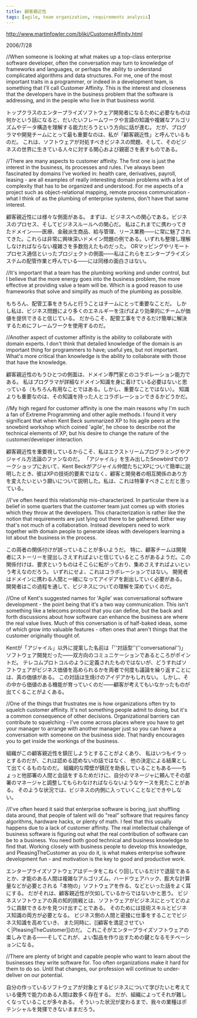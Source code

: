 ```yaml
---
title: 顧客親近性
tags: [agile, team organization, requirements analysis]
---
```


http://www.martinfowler.com/bliki/CustomerAffinity.html

2006/7/28

//When someone is looking at what makes up a top-class enterprise software developer, often the conversation may turn to knowledge of frameworks and languages, or perhaps the ability to understand complicated algorithms and data structures. For me, one of the most important traits in a programmer, or indeed in a development team, is something that I'll call Customer Affinity. This is the interest and closeness that the developers have in the business problem that the software is addressing, and in the people who live in that business world.

トップクラスのエンタープライズソフトウェア開発者になるために必要なものは何かという話になると、だいたいフレームワークや言語の知識や複雑なアルゴリズムやデータ構造を理解する能力だろうという方向に話が進む。
だが、プログラマや開発チームにとって最も重要なのは、私が「顧客親近性」と呼んでいるものだ。
これは、ソフトウェアが対処すべきビジネスの問題、そして、そのビジネスの世界に生きている人々に対する関心および親密さを表すものである。

//There are many aspects to customer affinity. The first one is just the interest in the business, its processes and rules. I've always been fascinated by domains I've worked in: health care, derivatives, payroll, leasing - are all examples of really interesting domain problems with a lot of complexity that has to be organized and understood. For me aspects of a project such as object-relational mapping, remote process communication - what I think of as the plumbing of enterprise systems, don't have that same interest.

顧客親近性には様々な側面がある。
まずは、ビジネスへの関心である。ビジネスのプロセス、そしてビジネスルールへの関心だ。
私はこれまでに携わってきたドメイン——医療、金融派生商品、給与管理、リース業務——に常に魅了されてきた。これらは非常に興味深いドメイン問題の例である。いずれも整理し理解しなければならない複雑さを多数抱えたものだった。
ORマッピングやリモートプロセス通信といったプロジェクトの側面——私はこれらをエンタープライズシステムの配管作業と呼んでいる——には同様の面白さはない。

//It's important that a team has the plumbing working and under control, but I believe that the more energy goes into the business problem, the more effective at providing value a team will be. Which is a good reason to use frameworks that solve and simplify as much of the plumbing as possible.

もちろん、配管工事をきちんと行うことはチームにとって重要なことだ。
しかし私は、ビジネス問題により多くのエネルギーを注げばより効果的にチームが価値を提供できると信じている。
だからこそ、配管工事をできるだけ簡単に解決するためにフレームワークを使用するのだ。

//Another aspect of customer affinity is the ability to collaborate with domain experts. I don't think that detailed knowledge of the domain is an important thing for programmers to have; useful yes, but not important. What's more critical than knowledge is the ability to collaborate with those that have the knowledge.

顧客親近性のもうひとつの側面は、ドメイン専門家とのコラボレーション能力である。
私はプログラマが詳細なドメイン知識を身に着けている必要はないと思っている（もちろん有用なことではある。しかし、重要なことではない）。
知識よりも重要なのは、その知識を持った人とコラボレーションできるかどうかだ。

//My high regard for customer affinity is one the main reasons why I'm such a fan of Extreme Programming and other agile methods. I found it very significant that when Kent Beck summarized XP to his agile peers at the snowbird workshop which coined 'agile', he chose to describe not the technical elements of XP, but his desire to change the nature of the customer/developer interaction.

顧客親近性を重要視しているからこそ、私はエクストリームプログラミングやアジャイル方法論のファンなのだ。
「アジャイル」を生み出したSnowbirdでのワークショップにおいて、Kent Beckがアジャイル仲間たちにXPについて簡単に説明したとき、彼はXPの技術的要素ではなく、顧客と開発者の相互関係のあり方を変えたいという願いについて説明した。私は、これは特筆すべきことだと思っている。

//I've often heard this relationship mis-characterized. In particular there is a belief in some quarters that the customer team just comes up with stories which they throw at the developers. This characterization is rather like the notion that requirements are just lying out there to be gathered. Either way that's not much of a collaboration. Instead developers need to work together with domain people to generate ideas with developers learning a lot about the business in the process.

この両者の関係付けが誤っていることが多いようだ。
特に、顧客チームは開発者にストーリーを提出しさえすればよいと信じているところがあるようだ。この関係付けは、要求というものはそこらに転がっており、集めさえすればよいという考えなのだろう。
いずれにせよ、これはコラボレーションではない。
開発者はドメインに携わる人間と一緒になってアイデアを創出していく必要がある。
開発者はこの過程を通して、ビジネスについての理解を深めていくのだ。

//One of Kent's suggested names for 'Agile' was conversational software development - the point being that it's a two way communication. This isn't something like a telecoms protocol that you can define, but the back and forth discussions about how software can enhance the business are where the real value lives. Much of this conversation is of half-baked ideas, some of which grow into valuable features - often ones that aren't things that the customer originally thought of.

Kentが「アジャイル」以外に提案した名前は「''対話型''(''conversational'')」ソフトウェア開発だった——双方向のコミュニケーションであるところがポイントだ。
テレコムプロトコルのように定義されたものではないが、どうすればソフトウェアがビジネス価値を高められるかを両者で何度も議論を繰り返すことには、真の価値がある。
この対話は生焼けのアイデアかもしれない。
しかし、その中から価値のある機能が育っていくのだ——顧客が考えてもいなかったものが出てくることがよくある。

//One of the things that frustrates me is how organizations often try to squelch customer affinity. It's not something people admit to doing, but it's a common consequence of other decisions. Organizational barriers can contribute to squelching - I've come across places where you have to get your manager to arrange with another manager just so you can have a conversation with someone on the business side. That hardly encourages you to get inside the workings of the business.

組織がこの顧客親近性を鎮圧しようとすることがよくあり、
私はいつもイラっとするのだが、これは認める認めないの話ではなく、
他の決定による結果として出てくるものなのだ。
組織的な障壁が鎮圧を助長していることもある——ちょっと他部署の人間と会話をするためだけに、自分のマネージャに頼んでその部署のマネージャと調整してもらわなければならないようなケースを見たことがある。
そのような状況では、ビジネスの内側に入っていくことなどできやしない。

//I've often heard it said that enterprise software is boring, just shuffling data around, that people of talent will do "real" software that requires fancy algorithms, hardware hacks, or plenty of math. I feel that this usually happens due to a lack of customer affinity. The real intellectual challenge of business software is figuring out what the real contribution of software can be to a business. You need both good technical and business knowledge to find that. Working closely with business people to develop this knowledge, and PleasingTheCustomer as you do it, is what makes enterprise software development fun - and motivation is the key to good and productive work.

エンタープライズソフトウェアはデータをこねくり回しているだけで退屈であるとか、才能のある人間は複雑なアルゴリズム、ハードウェアハック、膨大な計算量などが必要とされる「本物の」ソフトウェアを作る、などといった話をよく耳にする。
だがそれは、顧客親近性が欠如しているからではないかと思う。
ビジネスソフトウェアの真の知的挑戦とは、ソフトウェアがビジネスにとってどのように貢献できるかを見つけ出すことである。
そのためには技術スキルとビジネス知識の両方が必要となる。
ビジネス側の人間と密接に仕事をすることでビジネス知識を高めていき、
また同時に、[[顧客を満足させていく|PleasingTheCustomer]]のだ。
これこそがエンタープライズソフトウェアの楽しみである——そしてこれが、よい製品を作り出すための鍵となるモチベーションになる。

//There are plenty of bright and capable people who want to learn about the businesses they write software for. Too often organizations make it hard for them to do so. Until that changes, our profession will continue to under-deliver on our potential.

自分の作っているソフトウェアが対象とするビジネスについて学びたいと考えている優秀で能力のある人間は数多く存在する。
だが、組織によってそれが難しくなっていることが多々ある。
そういった状況が変わるまで、我々の業種はポテンシャルを発揮できないままだろう。
